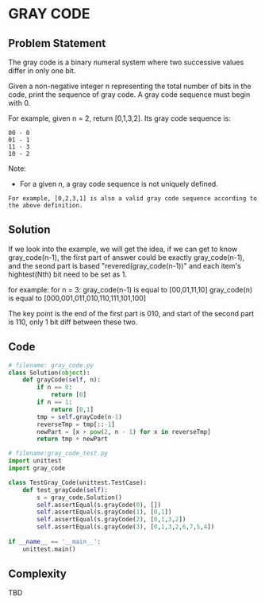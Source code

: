 # GRAY CODE
## Problem Statement
The gray code is a binary numeral system where two successive values differ in only one bit.

Given a non-negative integer n representing the total number of bits in the code, print the sequence of gray code. A gray code sequence must begin with 0.

For example, given n = 2, return [0,1,3,2]. Its gray code sequence is:
```
00 - 0
01 - 1
11 - 3
10 - 2
```

Note:
 - For a given n, a gray code sequence is not uniquely defined.
```
For example, [0,2,3,1] is also a valid gray code sequence according to the above definition.
```

## Solution

If we look into the example, we will get the idea, if we can get to know gray_code(n-1), the first part of answer could be exactly gray_code(n-1), and the seond part is based "revered(gray_code(n-1))" and each item's hightest(Nth) bit need to be set as 1.

for example: for n = 3:
gray_code(n-1) is equal to [00,01,11,10]
gray_code(n) is equal to [000,001,011,010,110,111,101,100]

The key point is the end of the first part is 010, and start of the second part is 110, only 1 bit diff between these two.

## Code
```python
# filename: gray_code.py
class Solution(object):
    def grayCode(self, n):
        if n == 0:
            return [0]
        if n == 1:
            return [0,1]
        tmp = self.grayCode(n-1)
        reverseTmp = tmp[::-1]
        newPart = [x + pow(2, n - 1) for x in reverseTmp]
        return tmp + newPart

# filename:gray_code_test.py
import unittest
import gray_code

class TestGray_Code(unittest.TestCase):
    def test_grayCode(self):
        s = gray_code.Solution()
        self.assertEqual(s.grayCode(0), [])        
        self.assertEqual(s.grayCode(1), [0,1])
        self.assertEqual(s.grayCode(2), [0,1,3,2])
        self.assertEqual(s.grayCode(3), [0,1,3,2,6,7,5,4])                
        
if __name__ == '__main__':
    unittest.main()
```
## Complexity 
TBD
